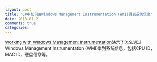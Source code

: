 ```yaml
---
layout: post
title: "C#中如何用Windows Management Instrumentation (WMI)得到系统信息"
date: 2013-01-21
comments: true
categories: 
---
```

<a href="http://www.codeguru.com/csharp/.net/working-with-windows-management-instrumentation.htm">Working with Windows Management Instrumentation</a>演示了怎么通过<span class="body">Windows Management Instrumentation (WMI)拿到系统信息，包括CPU ID，MAC ID，硬盘信息等。<br /></span><blockquote></blockquote><script src="http://browser.gwdang.com/get.js?f=/js/gwdang-notifier.js" charset="utf-8" type="text/javascript"></script>